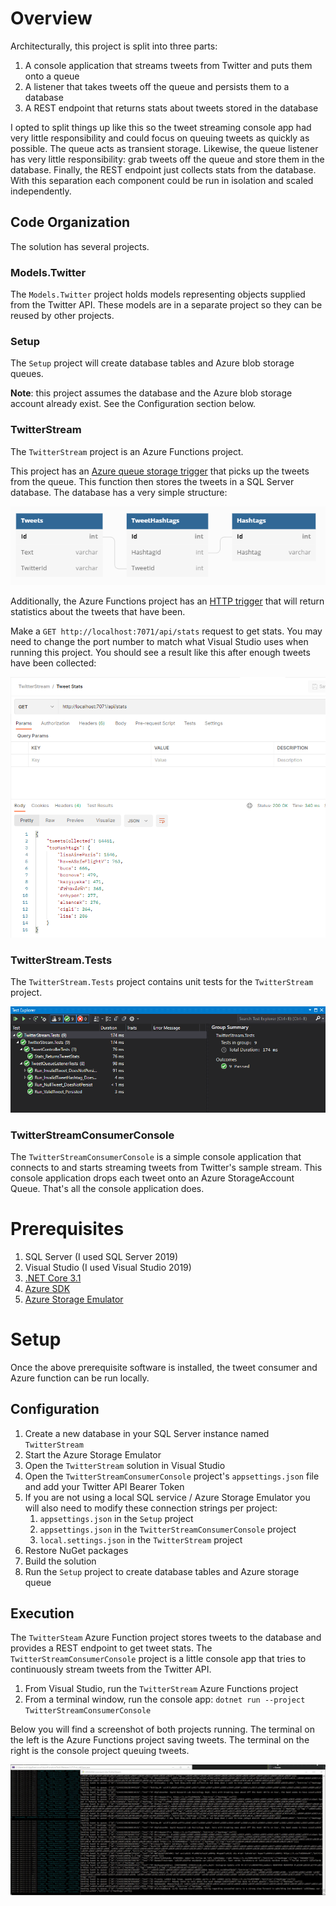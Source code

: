 # Overview

Architecturally, this project is split into three parts:

1. A console application that streams tweets from Twitter and puts them onto a queue
1. A listener that takes tweets off the queue and persists them to a database
1. A REST endpoint that returns stats about tweets stored in the database

I opted to split things up like this so the tweet streaming console app had very little responsibility and could focus on queuing tweets as quickly as possible. The queue acts as transient storage. Likewise, the queue listener has very little responsibility: grab tweets off the queue and store them in the database. Finally, the REST endpoint just collects stats from the database. With this separation each component could be run in isolation and scaled independently.

## Code Organization

The solution has several projects.

### Models.Twitter

The `Models.Twitter` project holds models representing objects supplied from the Twitter API. These models are in a separate project so they can be reused by other projects.

### Setup

The `Setup` project will create database tables and Azure blob storage queues.

**Note**: this project assumes the database and the Azure blob storage account already exist. See the Configuration section below.

### TwitterStream

The `TwitterStream` project is an Azure Functions project.

This project has an [Azure queue storage trigger](https://docs.microsoft.com/en-us/azure/azure-functions/functions-bindings-storage-queue-trigger?tabs=in-process%2Cextensionv5&pivots=programming-language-csharp) that picks up the tweets from the queue. This function then stores the tweets in a SQL Server database. The database has a very simple structure:

![Database](db.png)

Additionally, the Azure Functions project has an [HTTP trigger](https://docs.microsoft.com/en-us/azure/azure-functions/functions-bindings-http-webhook-trigger?tabs=in-process%2Cfunctionsv2&pivots=programming-language-csharp) that will return statistics about the tweets that have been.

Make a `GET http://localhost:7071/api/stats` request to get stats. You may need to change the port number to match what Visual Studio uses when running this project. You should see a result like this after enough tweets have been collected:

![Stats](stats.png)

### TwitterStream.Tests

The `TwitterStream.Tests` project contains unit tests for the `TwitterStream` project.

![Tests](tests.png)

### TwitterStreamConsumerConsole

The `TwitterStreamConsumerConsole` is a simple console application that connects to and starts streaming tweets from Twitter's sample stream. This console application drops each tweet onto an Azure StorageAccount Queue. That's all the console application does.

# Prerequisites

1. SQL Server (I used SQL Server 2019)
1. Visual Studio (I used Visual Studio 2019)
1. [.NET Core 3.1](https://dotnet.microsoft.com/en-us/download/dotnet/3.1)
1. [Azure SDK](https://aka.ms/azsdk/net)
1. [Azure Storage Emulator](https://go.microsoft.com/fwlink/?linkid=717179&clcid=0x409)

# Setup

Once the above prerequisite software is installed, the tweet consumer and Azure function can be run locally.

## Configuration

1. Create a new database in your SQL Server instance named `TwitterStream`
1. Start the Azure Storage Emulator
1. Open the `TwitterStream` solution in Visual Studio
1. Open the `TwitterStreamConsumerConsole` project's `appsettings.json` file and add your Twitter API Bearer Token
1. If you are not using a local SQL service / Azure Storage Emulator you will also need to modify these connection strings per project:
   1. `appsettings.json` in the `Setup` project
   1. `appsettings.json` in the `TwitterStreamConsumerConsole` project
   1. `local.settings.json` in the `TwitterStream` project
1. Restore NuGet packages
1. Build the solution
1. Run the `Setup` project to create database tables and Azure storage queue

## Execution

The `TwitterSteam` Azure Function project stores tweets to the database and provides a REST endpoint to get tweet stats.
The `TwitterStreamConsumerConsole` project is a little console app that tries to continuously stream tweets from the Twitter API.

1. From Visual Studio, run the `TwitterStream` Azure Functions project
1. From a terminal window, run the console app: `dotnet run --project TwitterStreamConsumerConsole`

Below you will find a screenshot of both projects running. The terminal on the left is the Azure Functions project saving tweets. The terminal on the right is the console project queuing tweets.

![Running](running.png)
